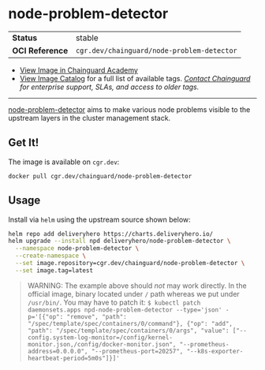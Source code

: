<!--monopod:start-->
# node-problem-detector
| | |
| - | - |
| **Status** | stable |
| **OCI Reference** | `cgr.dev/chainguard/node-problem-detector` |


* [View Image in Chainguard Academy](https://edu.chainguard.dev/chainguard/chainguard-images/reference/node-problem-detector/overview/)
* [View Image Catalog](https://console.enforce.dev/images/catalog) for a full list of available tags.
*[Contact Chainguard](https://www.chainguard.dev/chainguard-images) for enterprise support, SLAs, and access to older tags.*

---
<!--monopod:end-->

[node-problem-detector](https://github.com/kubernetes/node-problem-detector) aims to make various node problems visible to the upstream layers in the cluster management stack.

## Get It!

The image is available on `cgr.dev`:

```
docker pull cgr.dev/chainguard/node-problem-detector
```

## Usage

Install via `helm` using the upstream source shown below:

```bash
helm repo add deliveryhero https://charts.deliveryhero.io/
helm upgrade --install npd deliveryhero/node-problem-detector \
  --namespace node-problem-detector \
  --create-namespace \
  --set image.repository=cgr.dev/chainguard/node-problem-detector \
  --set image.tag=latest
```

> WARNING: The example above should _not_ may work directly. In the official image, binary located under `/` path whereas we put under `/usr/bin/`. You may have to patch it: `$ kubectl patch daemonsets.apps npd-node-problem-detector --type='json' -p='[{"op": "remove", "path": "/spec/template/spec/containers/0/command"}, {"op": "add", "path": "/spec/template/spec/containers/0/args", "value": ["--config.system-log-monitor=/config/kernel-monitor.json,/config/docker-monitor.json", "--prometheus-address=0.0.0.0", "--prometheus-port=20257", "--k8s-exporter-heartbeat-period=5m0s"]}]'`
